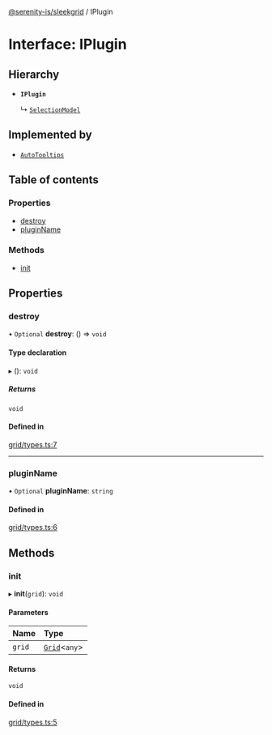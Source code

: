 [@serenity-is/sleekgrid](../README.md) / IPlugin

# Interface: IPlugin

## Hierarchy

- **`IPlugin`**

  ↳ [`SelectionModel`](SelectionModel.md)

## Implemented by

- [`AutoTooltips`](../classes/AutoTooltips.md)

## Table of contents

### Properties

- [destroy](IPlugin.md#destroy)
- [pluginName](IPlugin.md#pluginname)

### Methods

- [init](IPlugin.md#init)

## Properties

### destroy

• `Optional` **destroy**: () => `void`

#### Type declaration

▸ (): `void`

##### Returns

`void`

#### Defined in

[grid/types.ts:7](https://github.com/serenity-is/sleekgrid/blob/master/src/grid/types.ts#L7)

___

### pluginName

• `Optional` **pluginName**: `string`

#### Defined in

[grid/types.ts:6](https://github.com/serenity-is/sleekgrid/blob/master/src/grid/types.ts#L6)

## Methods

### init

▸ **init**(`grid`): `void`

#### Parameters

| Name | Type |
| :------ | :------ |
| `grid` | [`Grid`](../classes/Grid.md)<`any`\> |

#### Returns

`void`

#### Defined in

[grid/types.ts:5](https://github.com/serenity-is/sleekgrid/blob/master/src/grid/types.ts#L5)
